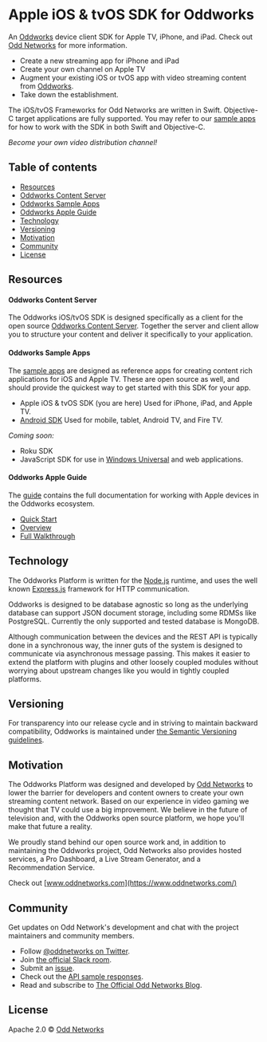 Apple iOS & tvOS SDK for Oddworks
===================================
An [Oddworks](https://github.com/oddnetworks/oddworks) device client SDK for Apple TV, iPhone, and iPad. Check out [Odd Networks](https://www.oddnetworks.com/) for more information.

* Create a new streaming app for iPhone and iPad
* Create your own channel on Apple TV
* Augment your existing iOS or tvOS app with video streaming content from [Oddworks](https://github.com/oddnetworks/oddworks).
* Take down the establishment.

The iOS/tvOS Frameworks for Odd Networks are written in Swift. Objective-C target applications are fully supported. You may refer to our [sample apps](https://github.com/oddnetworks/odd-sample-apps) for how to work with the SDK in both Swift and Objective-C.

_Become your own video distribution channel!_

## Table of contents

* [Resources](#resources)
* [Oddworks Content Server](#oddworks-content-server)
* [Oddworks Sample Apps](#oddworks-sample-apps)
* [Oddworks Apple Guide](#oddworks-apple-guide)
* [Technology](#technology)
* [Versioning](#versioning)
* [Motivation](#motivation)
* [Community](#community)
* [License](#license)

## Resources

#### Oddworks Content Server
The Oddworks iOS/tvOS SDK is designed specifically as a client for the open source [Oddworks Content Server](https://github.com/oddnetworks/oddworks). Together the server and client allow you to structure your content and deliver it specifically to your application.

#### Oddworks Sample Apps
The [sample apps](https://github.com/oddnetworks/odd-sample-apps) are designed as reference apps for creating content rich applications for iOS and Apple TV. These are open source as well, and should provide the quickest way to get started with this SDK for your app.


* Apple iOS & tvOS SDK (you are here) Used for iPhone, iPad, and Apple TV.
* [Android SDK](https://github.com/oddnetworks/oddworks-android-sdk) Used for mobile, tablet, Android TV, and Fire TV.

_Coming soon:_

* Roku SDK
* JavaScript SDK for use in [Windows Universal](https://msdn.microsoft.com/en-us/windows/uwp/get-started/universal-application-platform-guide) and web applications.

#### Oddworks Apple Guide
The [guide](http://apple.guide.oddnetworks.com/) contains the full documentation for working with Apple devices in the Oddworks ecosystem.
* [Quick Start](http://apple.guide.oddnetworks.com/setup/)
* [Overview](http://apple.guide.oddnetworks.com/overview/)
* [Full Walkthrough](http://apple.guide.oddnetworks.com/getting_started/tvOS_tutorial/)

## Technology

The Oddworks Platform is written for the [Node.js](https://nodejs.org/) runtime, and uses the well known [Express.js](http://expressjs.com/) framework for HTTP communication.

Oddworks is designed to be database agnostic so long as the underlying database can support JSON document storage, including some RDMSs like PostgreSQL. Currently the only supported and tested database is MongoDB.

Although communication between the devices and the REST API is typically done in a synchronous way, the inner guts of the system is designed to communicate via asynchronous message passing. This makes it easier to extend the platform with plugins and other loosely coupled modules without worrying about upstream changes like you would in tightly coupled platforms.

## Versioning

For transparency into our release cycle and in striving to maintain backward compatibility, Oddworks is maintained under [the Semantic Versioning guidelines](http://semver.org/).

## Motivation

The Oddworks Platform was designed and developed by [Odd Networks](https://www.oddnetworks.com/) to lower the barrier for developers and content owners to create your own streaming content network. Based on our experience in video gaming we thought that TV could use a big improvement. We believe in the future of television and, with the Oddworks open source platform, we hope you'll make that future a reality.

We proudly stand behind our open source work and, in addition to maintaining the Oddworks project, Odd Networks also provides hosted services, a Pro Dashboard, a Live Stream Generator, and a Recommendation Service.

Check out [www.oddnetworks.com](https://www.oddnetworks.com/)

## Community

Get updates on Odd Network's development and chat with the project maintainers and community members.

* Follow [@oddnetworks on Twitter](https://twitter.com/OddNetworks).
* Join [the official Slack room](http://slack.oddnetworks.com/).
* Submit an [issue](https://github.com/oddnetworks/oddworks/issues).
* Check out the [API sample responses](https://www.oddnetworks.com/documentation/oddworks/).
* Read and subscribe to [The Official Odd Networks Blog](http://blog.oddnetworks.com/).

## License

Apache 2.0 © [Odd Networks](http://oddnetworks.com)

